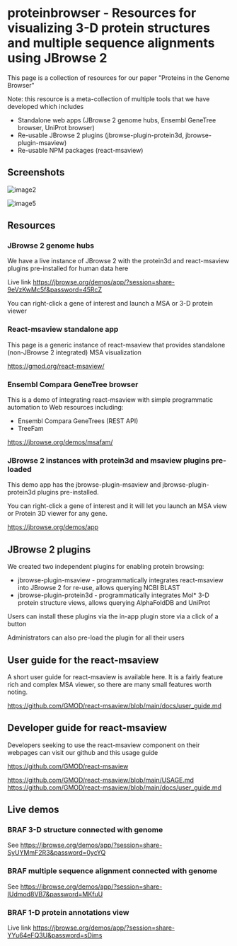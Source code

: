 # proteinbrowser - Resources for visualizing 3-D protein structures and multiple sequence alignments using JBrowse 2

This page is a collection of resources for our paper "Proteins in the Genome Browser"

Note: this resource is a meta-collection of multiple tools that we have developed which includes

- Standalone web apps (JBrowse 2 genome hubs, Ensembl GeneTree browser, UniProt browser)
- Re-usable JBrowse 2 plugins (jbrowse-plugin-protein3d, jbrowse-plugin-msaview)
- Re-usable NPM packages (react-msaview)


## Screenshots


![image2](https://github.com/user-attachments/assets/a9ac296c-e2fe-41c7-bf7d-d519548eb046)


![image5](https://github.com/user-attachments/assets/7f52de03-0a2b-47fb-95f6-bb4505185487)


## Resources

### JBrowse 2 genome hubs

We have a live instance of JBrowse 2 with the protein3d and react-msaview plugins pre-installed for human data here

Live link https://jbrowse.org/demos/app/?session=share-9eVzKwMc5f&password=45RcZ 

You can right-click a gene of interest and launch a MSA or 3-D protein viewer

### React-msaview standalone app

This page is a generic instance of react-msaview that provides standalone (non-JBrowse 2 integrated) MSA visualization

https://gmod.org/react-msaview/

### Ensembl Compara GeneTree browser

This is a demo of integrating react-msaview with simple programmatic automation to Web resources including:

- Ensembl Compara GeneTrees (REST API)
- TreeFam


https://jbrowse.org/demos/msafam/


### JBrowse 2 instances with protein3d and msaview plugins pre-loaded

This demo app has the jbrowse-plugin-msaview and jbrowse-plugin-protein3d plugins pre-installed. 

You can right-click a gene of interest and it will let you launch an MSA view or Protein 3D viewer for any gene. 

https://jbrowse.org/demos/app

## JBrowse 2 plugins

We created two independent plugins for enabling protein browsing:


- jbrowse-plugin-msaview - programmatically integrates react-msaview into JBrowse 2 for re-use, allows querying NCBI BLAST
- jbrowse-plugin-protein3d - programmatically integrates Mol* 3-D protein structure views, allows querying AlphaFoldDB and UniProt

Users can install these plugins via the in-app plugin store via a click of a button

Administrators can also pre-load the plugin for all their users

## User guide for the react-msaview

A short user guide for react-msaview is available here. It is a fairly feature rich and complex MSA viewer, so there are many small features worth noting.

https://github.com/GMOD/react-msaview/blob/main/docs/user_guide.md

## Developer guide for react-msaview

Developers seeking to use the react-msaview component on their webpages can visit our github and this usage guide

https://github.com/GMOD/react-msaview

https://github.com/GMOD/react-msaview/blob/main/USAGE.md
https://github.com/GMOD/react-msaview/blob/main/docs/user_guide.md




## Live demos

### BRAF 3-D structure connected with genome

See https://jbrowse.org/demos/app/?session=share-SyUYMmF2R3&password=0ycYQ

### BRAF multiple sequence alignment connected with genome

See https://jbrowse.org/demos/app/?session=share-IUdmod8VB7&password=MKfuU 

### BRAF 1-D protein annotations view

Live link https://jbrowse.org/demos/app/?session=share-YYu64eFQ3U&password=sDims 

